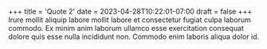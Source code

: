 +++
title = 'Quote 2'
date = 2023-04-28T10:22:01-07:00
draft = false
+++
Irure mollit aliquip labore mollit labore et consectetur fugiat culpa laborum commodo. Ex minim anim laborum ullamco esse exercitation consequat dolore quis esse nulla incididunt non. Commodo enim laboris aliqua dolor id.
